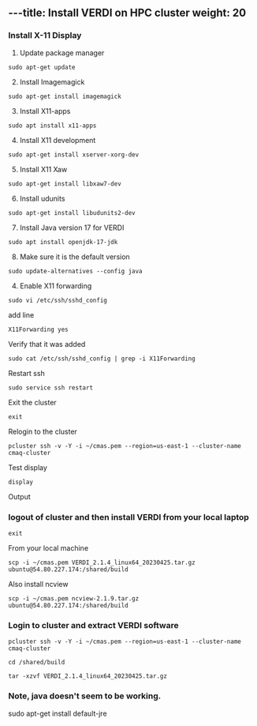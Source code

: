 ---title: Install VERDI on HPC cluster
weight: 20
--- 

###  Install X-11 Display

1. Update package manager

`sudo apt-get update`

2. Install Imagemagick

`sudo apt-get install imagemagick`

3. Install X11-apps

`sudo apt install x11-apps`

4. Install X11 development

`sudo apt-get install xserver-xorg-dev`

5. Install X11 Xaw

`sudo apt-get install libxaw7-dev`

6. Install udunits

`sudo apt-get install libudunits2-dev`

7. Install Java version 17 for VERDI

`sudo apt install openjdk-17-jdk`

8. Make sure it is the default version

`sudo update-alternatives --config java`

4. Enable X11 forwarding

```
sudo vi /etc/ssh/sshd_config
```

add line

```
X11Forwarding yes
```

Verify that it was added

```
sudo cat /etc/ssh/sshd_config | grep -i X11Forwarding
```

Restart ssh

```
sudo service ssh restart
```

Exit the cluster

`exit`

Relogin to the cluster

`pcluster ssh -v -Y -i ~/cmas.pem --region=us-east-1 --cluster-name cmaq-cluster`

Test display

`display`

Output

### logout of cluster and then install VERDI from your local laptop

`exit`

From your local machine 

`scp -i ~/cmas.pem VERDI_2.1.4_linux64_20230425.tar.gz ubuntu@54.80.227.174:/shared/build`


Also install ncview

`scp -i ~/cmas.pem ncview-2.1.9.tar.gz ubuntu@54.80.227.174:/shared/build`


### Login to cluster and extract VERDI software

`pcluster ssh -v -Y -i ~/cmas.pem --region=us-east-1 --cluster-name cmaq-cluster`

`cd /shared/build`

`tar -xzvf VERDI_2.1.4_linux64_20230425.tar.gz`

### Note, java doesn't seem to be working.

sudo apt-get install default-jre



